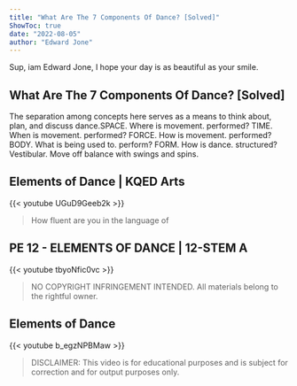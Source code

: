```yaml
---
title: "What Are The 7 Components Of Dance? [Solved]"
ShowToc: true 
date: "2022-08-05"
author: "Edward Jone" 
---
```


Sup, iam Edward Jone, I hope your day is as beautiful as your smile.
## What Are The 7 Components Of Dance? [Solved]
The separation among concepts here serves as a means to think about, plan, and discuss dance.SPACE. Where is movement. performed? 
 TIME. When is movement. performed? 
 FORCE. How is movement. performed? 
 BODY. What is being used to. perform? 
 FORM. How is dance. structured? 
 Vestibular. Move off balance with swings and spins.

## Elements of Dance | KQED Arts
{{< youtube UGuD9Geeb2k >}}
>How fluent are you in the language of 

## PE 12 - ELEMENTS OF DANCE | 12-STEM A
{{< youtube tbyoNfic0vc >}}
>NO COPYRIGHT INFRINGEMENT INTENDED. All materials belong to the rightful owner.

## Elements of Dance
{{< youtube b_egzNPBMaw >}}
>DISCLAIMER: This video is for educational purposes and is subject for correction and for output purposes only.

